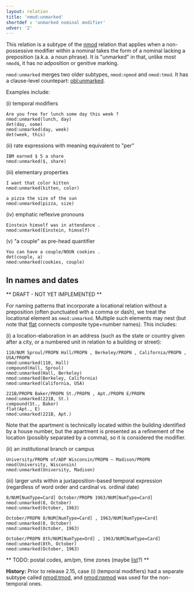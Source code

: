 ```yaml
---
layout: relation
title: 'nmod:unmarked'
shortdef : 'unmarked nominal modifier'
udver: '2'
---
```


This relation is a subtype of the [nmod]() relation that applies
when a non-possessive modifier within a nominal takes the form of a 
nominal lacking a preposition (a.k.a. a noun phrase). It is 
"unmarked" in that, unlike most `nmod`s, it has no adposition or
genitive marking.

`nmod:unmarked` merges two older subtypes, `nmod:npmod` and `nmod:tmod`.
It has a clause-level countepart: [obl:unmarked]().

Examples include:

(i) temporal modifiers

~~~ sdparse
Are you free for lunch some day this week ?
nmod:unmarked(lunch, day)
det(day, some)
nmod:unmarked(day, week)
det(week, this)
~~~

(ii) rate expressions with meaning equivalent to "per"

~~~ sdparse
IBM earned $ 5 a share
nmod:unmarked($, share)
~~~

(iii) elementary properties

~~~ sdparse
I want that color kitten
nmod:unmarked(kitten, color)
~~~

~~~ sdparse
a pizza the size of the sun
nmod:unmarked(pizza, size)
~~~

(iv) emphatic reflexive pronouns

~~~ sdparse
Einstein himself was in attendance .
nmod:unmarked(Einstein, himself)
~~~

(v) "a couple" as pre-head quantifier

~~~ sdparse
You can have a couple/NOUN cookies .
det(couple, a)
nmod:unmarked(cookies, couple)
~~~

## In names and dates

** DRAFT - NOT YET IMPLEMENTED **

For naming patterns that incorporate a locational relation
without a preposition (often punctuated with a comma or dash),
we treat the locational element as `nmod:unmarked`.
Multiple such elements may nest (but note that [flat]() connects composite
type+number names).
This includes:

(i) a location-elaboration in an address (such as the state or country given after a city,
or a numbered unit in relation to a building or street):

~~~ sdparse
110/NUM Sproul/PROPN Hall/PROPN , Berkeley/PROPN , California/PROPN , USA/PROPN
nmod:unmarked(110, Hall)
compound(Hall, Sproul)
nmod:unmarked(Hall, Berkeley)
nmod:unmarked(Berkeley, California)
nmod:unmarked(California, USA)
~~~

~~~ sdparse
221B/PROPN Baker/PROPN St./PROPN , Apt./PROPN E/PROPN
nmod:unmarked(221B, St.)
compound(St., Baker)
flat(Apt., E)
nmod:unmarked(221B, Apt.)
~~~

Note that the apartment is technically located within the building identified by a house number,
but the apartment is presented as a refinement of the location (possibly separated by a comma),
so it is considered the modifier.

(ii) an institutional branch or campus

~~~ sdparse
University/PROPN of/ADP Wisconsin/PROPN – Madison/PROPN
nmod(University, Wisconsin)
nmod:unmarked(University, Madison)
~~~

(iii) larger units within a juxtaposition-based temporal expression
(regardless of word order and cardinal vs. ordinal date)

~~~ sdparse
8/NUM[NumType=Card] October/PROPN 1963/NUM[NumType=Card]
nmod:unmarked(8, October)
nmod:unmarked(October, 1963)
~~~

~~~ sdparse
October/PROPN 8/NUM[NumType=Card] , 1963/NUM[NumType=Card]
nmod:unmarked(8, October)
nmod:unmarked(October, 1963)
~~~

~~~ sdparse
October/PROPN 8th/NUM[NumType=Ord] , 1963/NUM[NumType=Card]
nmod:unmarked(8th, October)
nmod:unmarked(October, 1963)
~~~

** TODO: postal codes, am/pm, time zones (maybe [list]()?) **

**History:** Prior to release 2.15, case (i) (temporal modifiers)
had a separate subtype called [nmod:tmod](), and [nmod:npmod]()
was used for the non-temporal ones.
<!-- Interlanguage links updated Po 11. listopadu 2024, 20:11:06 CET -->
